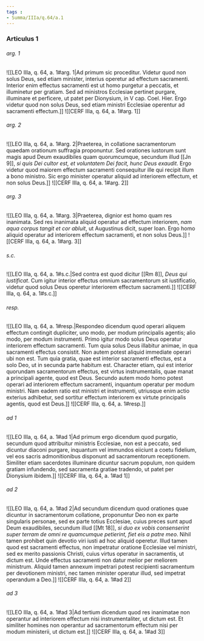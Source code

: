 ```yaml
---
tags : 
- Summa/IIIa/q.64/a.1
---
```


### Articulus 1

###### arg. 1
![[LEO IIIa, q. 64, a. 1#arg. 1|Ad primum sic proceditur. Videtur quod non solus Deus, sed etiam minister, interius operetur ad effectum sacramenti. Interior enim effectus sacramenti est ut homo purgetur a peccatis, et illuminetur per gratiam. Sed ad ministros Ecclesiae pertinet purgare, illuminare et perficere, ut patet per Dionysium, in V cap. Coel. Hier. Ergo videtur quod non solus Deus, sed etiam ministri Ecclesiae operentur ad sacramenti effectum.]]
![[CERF IIIa, q. 64, a. 1#arg. 1]]

###### arg. 2
![[LEO IIIa, q. 64, a. 1#arg. 2|Praeterea, in collatione sacramentorum quaedam orationum suffragia proponuntur. Sed orationes iustorum sunt magis apud Deum exaudibiles quam quorumcumque, secundum illud [[Jn 9]], *si quis Dei cultor est, et voluntatem Dei facit, hunc Deus exaudit*. Ergo videtur quod maiorem effectum sacramenti consequitur ille qui recipit illum a bono ministro. Sic ergo minister operatur aliquid ad interiorem effectum, et non solus Deus.]]
![[CERF IIIa, q. 64, a. 1#arg. 2]]

###### arg. 3
![[LEO IIIa, q. 64, a. 1#arg. 3|Praeterea, dignior est homo quam res inanimata. Sed res inanimata aliquid operatur ad effectum interiorem, *nam aqua corpus tangit et cor abluit*, ut Augustinus dicit, super Ioan. Ergo homo aliquid operatur ad interiorem effectum sacramenti, et non solus Deus.]]
![[CERF IIIa, q. 64, a. 1#arg. 3]]

###### s.c.
![[LEO IIIa, q. 64, a. 1#s.c.|Sed contra est quod dicitur [[Rm 8]], *Deus qui iustificat*. Cum igitur interior effectus omnium sacramentorum sit iustificatio, videtur quod solus Deus operetur interiorem effectum sacramenti.]]
![[CERF IIIa, q. 64, a. 1#s.c.]]

###### resp.
![[LEO IIIa, q. 64, a. 1#resp.|Respondeo dicendum quod operari aliquem effectum contingit dupliciter, uno modo, per modum principalis agentis; alio modo, per modum instrumenti. Primo igitur modo solus Deus operatur interiorem effectum sacramenti. Tum quia solus Deus illabitur animae, in qua sacramenti effectus consistit. Non autem potest aliquid immediate operari ubi non est. Tum quia gratia, quae est interior sacramenti effectus, est a solo Deo, ut in secunda parte habitum est. Character etiam, qui est interior quorundam sacramentorum effectus, est virtus instrumentalis, quae manat a principali agente, quod est Deus. Secundo autem modo homo potest operari ad interiorem effectum sacramenti, inquantum operatur per modum ministri. Nam eadem ratio est ministri et instrumenti, utriusque enim actio exterius adhibetur, sed sortitur effectum interiorem ex virtute principalis agentis, quod est Deus.]]
![[CERF IIIa, q. 64, a. 1#resp.]]

###### ad 1
![[LEO IIIa, q. 64, a. 1#ad 1|Ad primum ergo dicendum quod purgatio, secundum quod attribuitur ministris Ecclesiae, non est a peccato, sed dicuntur diaconi purgare, inquantum vel immundos eiiciunt a coetu fidelium, vel eos sacris admonitionibus disponunt ad sacramentorum receptionem. Similiter etiam sacerdotes illuminare dicuntur sacrum populum, non quidem gratiam infundendo, sed sacramenta gratiae tradendo, ut patet per Dionysium ibidem.]]
![[CERF IIIa, q. 64, a. 1#ad 1]]

###### ad 2
![[LEO IIIa, q. 64, a. 1#ad 2|Ad secundum dicendum quod orationes quae dicuntur in sacramentorum collatione, proponuntur Deo non ex parte singularis personae, sed ex parte totius Ecclesiae, cuius preces sunt apud Deum exaudibiles, secundum illud [[Mt 18]], *si duo ex vobis consenserint super terram de omni re quamcumque petierint, fiet eis a patre meo*. Nihil tamen prohibet quin devotio viri iusti ad hoc aliquid operetur. Illud tamen quod est sacramenti effectus, non impetratur oratione Ecclesiae vel ministri, sed ex merito passionis Christi, cuius virtus operatur in sacramentis, ut dictum est. Unde effectus sacramenti non datur melior per meliorem ministrum. Aliquid tamen annexum impetrari potest recipienti sacramentum per devotionem ministri, nec tamen minister operatur illud, sed impetrat operandum a Deo.]]
![[CERF IIIa, q. 64, a. 1#ad 2]]

###### ad 3
![[LEO IIIa, q. 64, a. 1#ad 3|Ad tertium dicendum quod res inanimatae non operantur ad interiorem effectum nisi instrumentaliter, ut dictum est. Et similiter homines non operantur ad sacramentorum effectum nisi per modum ministerii, ut dictum est.]]
![[CERF IIIa, q. 64, a. 1#ad 3]]


